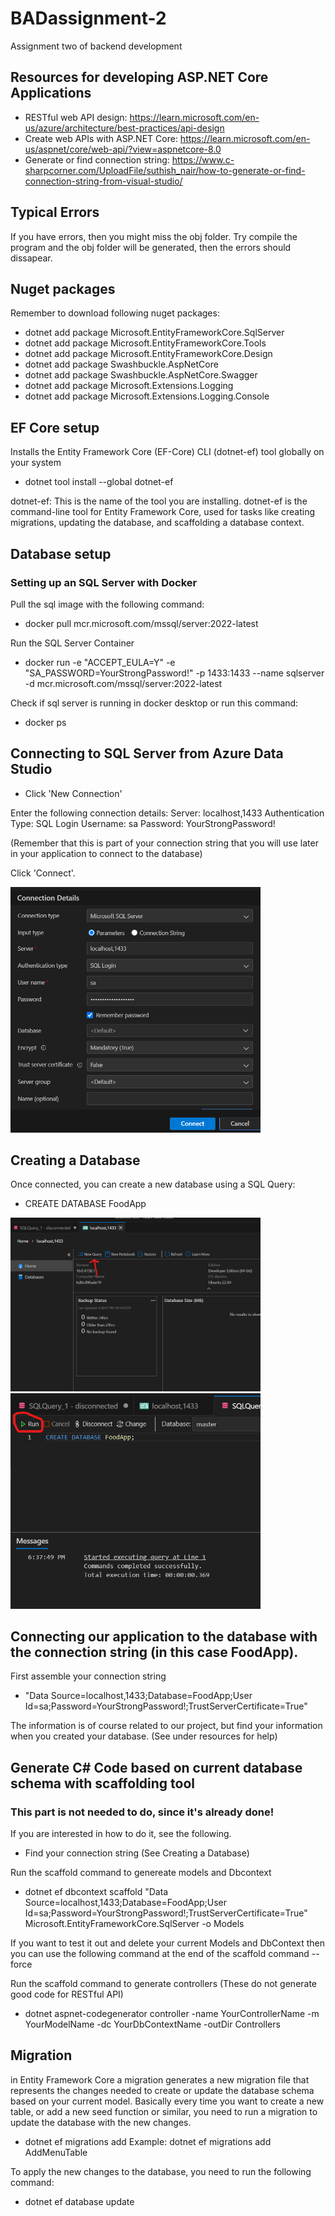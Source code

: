 # BADassignment-2
Assignment two of backend development

## Resources for developing ASP.NET Core Applications
- RESTful web API design: https://learn.microsoft.com/en-us/azure/architecture/best-practices/api-design
- Create web APIs with ASP.NET Core: https://learn.microsoft.com/en-us/aspnet/core/web-api/?view=aspnetcore-8.0
- Generate or find connection string: https://www.c-sharpcorner.com/UploadFile/suthish_nair/how-to-generate-or-find-connection-string-from-visual-studio/

## Typical Errors
If you have errors, then you might miss the obj folder. 
Try compile the program and the obj folder will be generated, then the errors should dissapear.

## Nuget packages
Remember to download following nuget packages:
- dotnet add package Microsoft.EntityFrameworkCore.SqlServer
- dotnet add package Microsoft.EntityFrameworkCore.Tools
- dotnet add package Microsoft.EntityFrameworkCore.Design
- dotnet add package Swashbuckle.AspNetCore
- dotnet add package Swashbuckle.AspNetCore.Swagger
- dotnet add package Microsoft.Extensions.Logging
- dotnet add package Microsoft.Extensions.Logging.Console


## EF Core setup
Installs the Entity Framework Core (EF-Core) CLI (dotnet-ef) tool globally on your system
- dotnet tool install --global dotnet-ef

dotnet-ef: This is the name of the tool you are installing. dotnet-ef is the command-line tool for Entity Framework Core, 
used for tasks like creating migrations, updating the database, and scaffolding a database context.

## Database setup
### Setting up an SQL Server with Docker
Pull the sql image with the following command:
- docker pull mcr.microsoft.com/mssql/server:2022-latest

Run the SQL Server Container
- docker run -e "ACCEPT_EULA=Y" -e "SA_PASSWORD=YourStrongPassword!" -p 1433:1433 --name sqlserver -d mcr.microsoft.com/mssql/server:2022-latest

Check if sql server is running in docker desktop or run this command:
- docker ps

## Connecting to SQL Server from Azure Data Studio
- Click 'New Connection'

Enter the following connection details:
Server: localhost,1433
Authentication Type: SQL Login
Username: sa
Password: YourStrongPassword!

(Remember that this is part of your connection string that you will use later in your application to connect to the database)

Click 'Connect'.

<img src="./doc/Screenshots/Azuredatastudio.png" alt="Azuredatastudio" width="400"/>

## Creating a Database
Once connected, you can create a new database using a SQL Query:

- CREATE DATABASE FoodApp

<img src="./doc/Screenshots/newquery.png" alt="newquery" width="400"/>

<img src="./doc/Screenshots/createdatabase.png" alt="createdatabase" width="400"/>

## Connecting our application to the database with the connection string (in this case FoodApp).
First assemble your connection string
- "Data Source=localhost,1433;Database=FoodApp;User Id=sa;Password=YourStrongPassword!;TrustServerCertificate=True"

The information is of course related to our project, but find your information when you created your database. (See under resources for help)

## Generate C# Code based on current database schema with scaffolding tool
### This part is not needed to do, since it's already done!
If you are interested in how to do it, see the following.

- Find your connection string (See Creating a Database)

Run the scaffold command to genereate models and Dbcontext
- dotnet ef dbcontext scaffold "Data Source=localhost,1433;Database=FoodApp;User Id=sa;Password=YourStrongPassword!;TrustServerCertificate=True" Microsoft.EntityFrameworkCore.SqlServer -o Models

If you want to test it out and delete your current Models and DbContext then you can use the following command at the end of the scaffold command
--force

Run the scaffold command to generate controllers (These do not generate good code for RESTful API)
- dotnet aspnet-codegenerator controller -name YourControllerName -m YourModelName -dc YourDbContextName -outDir Controllers

## Migration
in Entity Framework Core a migration generates a new migration file that represents the changes needed to create or update the database schema based on your current model.
Basically every time you want to create a new table, or add a new seed function or similar, you need to run a migration to update the database with the new changes.

- dotnet ef migrations add <MigrationName>
Example: dotnet ef migrations add AddMenuTable

To apply the new changes to the database, you need to run the following command:
- dotnet ef database update














